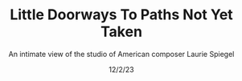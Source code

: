---
title: Little Doorways To Paths Not Yet Taken
subtitle: An intimate view of the studio of American composer Laurie Spiegel
date: 12/2/23
thumbnail: laurie.jpg
related: []
category: ['films']
---